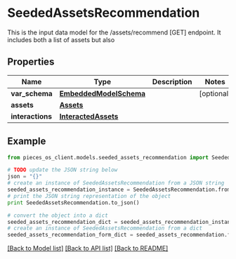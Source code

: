 # SeededAssetsRecommendation

This is the input data model for the /assets/recommend [GET] endpoint. It includes both a list of assets but also 

## Properties

Name | Type | Description | Notes
------------ | ------------- | ------------- | -------------
**var_schema** | [**EmbeddedModelSchema**](EmbeddedModelSchema) |  | [optional] 
**assets** | [**Assets**](Assets) |  | 
**interactions** | [**InteractedAssets**](InteractedAssets) |  | 

## Example

```python
from pieces_os_client.models.seeded_assets_recommendation import SeededAssetsRecommendation

# TODO update the JSON string below
json = "{}"
# create an instance of SeededAssetsRecommendation from a JSON string
seeded_assets_recommendation_instance = SeededAssetsRecommendation.from_json(json)
# print the JSON string representation of the object
print SeededAssetsRecommendation.to_json()

# convert the object into a dict
seeded_assets_recommendation_dict = seeded_assets_recommendation_instance.to_dict()
# create an instance of SeededAssetsRecommendation from a dict
seeded_assets_recommendation_form_dict = seeded_assets_recommendation.from_dict(seeded_assets_recommendation_dict)
```
[[Back to Model list]](../README#documentation-for-models) [[Back to API list]](../README#documentation-for-api-endpoints) [[Back to README]](../README)


